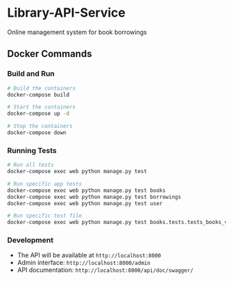 # Library-API-Service
Online management system for book borrowings

## Docker Commands

### Build and Run
```bash
# Build the containers
docker-compose build

# Start the containers
docker-compose up -d

# Stop the containers
docker-compose down
```

### Running Tests
```bash
# Run all tests
docker-compose exec web python manage.py test

# Run specific app tests
docker-compose exec web python manage.py test books
docker-compose exec web python manage.py test borrowings
docker-compose exec web python manage.py test user

# Run specific test file
docker-compose exec web python manage.py test books.tests.tests_books_views
```

### Development
- The API will be available at `http://localhost:8000`
- Admin interface: `http://localhost:8000/admin`
- API documentation: `http://localhost:8000/api/doc/swagger/`
